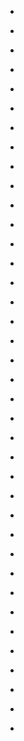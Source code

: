 
- [](/2020/08/1296340801820061696/)

- [](/2020/08/1294146833359364097/)

- [](/2020/07/1285149646650671105/)

- [](/2020/06/1269810841899003905/)

- [](/2020/02/1224998697416527874/)

- [](/2018/12/1079679918449946625/)

- [](/2018/11/1062673698111467520/)

- [](/2018/11/1062673531891318786/)

- [](/2018/11/1062278408149843968/)

- [](/2018/11/1059635024327102464/)

- [](/2018/01/10156316193913912-0/)

- [](/2018/01/949318192073121792/)

- [](/2017/10/924944351389663232/)

- [](/2017/06/878276759631810560/)

- [](/2017/02/10155335684828912-0/)

- [](/2017/01/10155323095923912-0/)

- [](/2017/01/825889907675537409/)

- [](/2017/01/10155307112053912-0/)

- [](/2017/01/821688045715886080/)

- [](/2017/01/10155256940218912-0/)

- [](/2017/01/10155246179153912-0/)

- [](/2016/12/7sola3e_rg0/)

- [](/2016/12/czl_fj-zzvi/)

- [](/2016/07/vf1juqyd0za/)

- [](/2016/07/750126823065808897/)

- [](/2016/04/717682657010712578/)

- [](/2016/03/714071032680722432/)

- [](/2016/03/714069591337480192/)

- [](/2016/02/ae42gj-vgfc/)

- [](/2016/02/bplymow4jaw/)

- [](/2016/01/685034373704331264/)

- [](/2015/06/a6lsfchgc7e/)

- [](/2015/04/589365133417140224/)

- [](/2014/12/uqxycbqkyra/)

- [](/2014/11/ud1ehen9a4y/)

- [](/2014/11/528700287406469120/)

- [](/2014/10/522720667221762049/)

- [](/2014/10/10153293302688912/)
